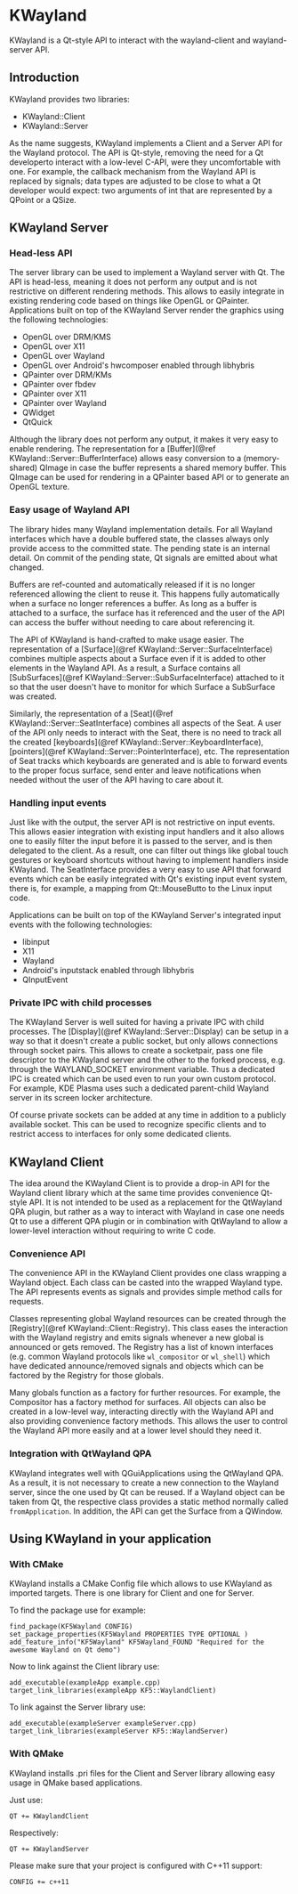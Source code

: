 # KWayland

KWayland is a Qt-style API to interact with the wayland-client and wayland-server API.

## Introduction

KWayland provides two libraries:

- KWayland::Client
- KWayland::Server

As the name suggests, KWayland implements a Client and a Server API for the Wayland protocol. 
The API is Qt-style, removing the need for a Qt developerto interact with a low-level C-API, 
were they uncomfortable with one. For example, the callback mechanism from the Wayland API is
replaced by signals; data types are adjusted to be close to what a Qt developer would expect: 
two arguments of int that are represented by a QPoint or a QSize.

## KWayland Server

### Head-less API

The server library can be used to implement a Wayland server with Qt. The API is head-less,
meaning it does not perform any output and is not restrictive on different rendering methods.
This allows to easily integrate in existing rendering code based on things like OpenGL or
QPainter. Applications built on top of the KWayland Server render the graphics using the
following technologies:

- OpenGL over DRM/KMS
- OpenGL over X11
- OpenGL over Wayland
- OpenGL over Android's hwcomposer enabled through libhybris
- QPainter over DRM/KMs
- QPainter over fbdev
- QPainter over X11
- QPainter over Wayland
- QWidget
- QtQuick

Although the library does not perform any output, it makes it very easy to enable rendering.
The representation for a [Buffer](@ref KWayland::Server::BufferInterface) allows easy conversion
to a (memory-shared) QImage in case the buffer represents a shared memory buffer. This QImage
can be used for rendering in a QPainter based API or to generate an OpenGL texture.

### Easy usage of Wayland API

The library hides many Wayland implementation details. For all Wayland interfaces which have a
double buffered state, the classes always only provide access to the committed state. The pending
state is an internal detail. On commit of the pending state, Qt signals are emitted about what
changed.

Buffers are ref-counted and automatically released if it is no longer referenced allowing the
client to reuse it. This happens fully automatically when a surface no longer references a buffer.
As long as a buffer is attached to a surface, the surface has it referenced and the user of the API
can access the buffer without needing to care about referencing it.

The API of KWayland is hand-crafted to make usage easier. The representation of a
[Surface](@ref KWayland::Server::SurfaceInterface) combines multiple aspects about a Surface even
if it is added to other elements in the Wayland API. As a result, a Surface contains all
[SubSurfaces](@ref KWayland::Server::SubSurfaceInterface) attached to it so that the user
doesn't have to monitor for which Surface a SubSurface was created.

Similarly, the representation of a [Seat](@ref KWayland::Server::SeatInterface) combines all aspects of
the Seat. A user of the API only needs to interact with the Seat, there is no need to track all the
created [keyboards](@ref KWayland::Server::KeyboardInterface), [pointers](@ref KWayland::Server::PointerInterface), etc. The
representation of Seat tracks which keyboards are generated and is able to forward events to the
proper focus surface, send enter and leave notifications when needed without the user of the API
having to care about it.

### Handling input events

Just like with the output, the server API is not restrictive on input events. This allows easier
integration with existing input handlers and it also allows one to easily filter the input before
it is passed to the server, and is then delegated to the client. As a result, one can filter out
things like global touch gestures or keyboard shortcuts without having to implement handlers inside
KWayland. The SeatInterface provides a very easy to use API that forward events which can be easily
integrated with Qt's existing input event system, there is, for example, a mapping from Qt::MouseButto
to the Linux input code.

Applications can be built on top of the KWayland Server's integrated input events with the following technologies:

- libinput
- X11
- Wayland
- Android's inputstack enabled through libhybris
- QInputEvent

### Private IPC with child processes

The KWayland Server is well suited for having a private IPC with child processes. The [Display](@ref KWayland::Server::Display) can be
setup in a way so that it doesn't create a public socket, but only allows connections through socket
pairs. This allows to create a socketpair, pass one file descriptor to the KWayland server and the other
to the forked process, e.g. through the WAYLAND_SOCKET environment variable. Thus a dedicated IPC
is created which can be used even to run your own custom protocol. For example, KDE Plasma uses
such a dedicated parent-child Wayland server in its screen locker architecture.

Of course private sockets can be added at any time in addition to a publicly available socket. This
can be used to recognize specific clients and to restrict access to interfaces for only some dedicated
clients.

## KWayland Client

The idea around the KWayland Client is to provide a drop-in API for the Wayland client library which at
the same time provides convenience Qt-style API. It is not intended to be used as a replacement for
the QtWayland QPA plugin, but rather as a way to interact with Wayland in case one needs Qt to use
a different QPA plugin or in combination with QtWayland to allow a lower-level interaction without
requiring to write C code.

### Convenience API

The convenience API in the KWayland Client provides one class wrapping a Wayland object. Each class can
be casted into the wrapped Wayland type. The API represents events as signals and provides simple
method calls for requests.

Classes representing global Wayland resources can be created through the [Registry](@ref KWayland::Client::Registry). This class eases
the interaction with the Wayland registry and emits signals whenever a new global is announced or gets
removed. The Registry has a list of known interfaces (e.g. common Wayland protocols like `wl_compositor`
or `wl_shell`) which have dedicated announce/removed signals and objects which can be factored by the Registry
for those globals.

Many globals function as a factory for further resources. For example, the Compositor has a factory 
method for surfaces. All objects can also be created in a low-level way, interacting directly with 
the Wayland API and also providing convenience factory methods. This allows the user to control the
Wayland API more easily and at a lower level should they need it.

### Integration with QtWayland QPA

KWayland integrates well with QGuiApplications using the QtWayland QPA. As a result, it is not
necessary to create a new connection to the Wayland server, since the one used by Qt can be reused.
If a Wayland object can be taken from Qt, the respective class provides a static method normally
called `fromApplication`. In addition, the API can get the Surface from a QWindow.

## Using KWayland in your application

### With CMake

KWayland installs a CMake Config file which allows to use KWayland as imported targets. There is
one library for Client and one for Server.

To find the package use for example:

    find_package(KF5Wayland CONFIG)
    set_package_properties(KF5Wayland PROPERTIES TYPE OPTIONAL )
    add_feature_info("KF5Wayland" KF5Wayland_FOUND "Required for the awesome Wayland on Qt demo")

Now to link against the Client library use:

    add_executable(exampleApp example.cpp)
    target_link_libraries(exampleApp KF5::WaylandClient)

To link against the Server library use:

    add_executable(exampleServer exampleServer.cpp)
    target_link_libraries(exampleServer KF5::WaylandServer)

### With QMake

KWayland installs .pri files for the Client and Server library allowing easy usage in QMake based
applications.

Just use:

    QT += KWaylandClient

Respectively:

    QT += KWaylandServer

Please make sure that your project is configured with C++11 support:

    CONFIG += c++11
